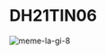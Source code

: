 # DH21TIN06
![meme-la-gi-8](https://github.com/user-attachments/assets/c626b793-8579-4d08-b22c-5453cb4d628f)
